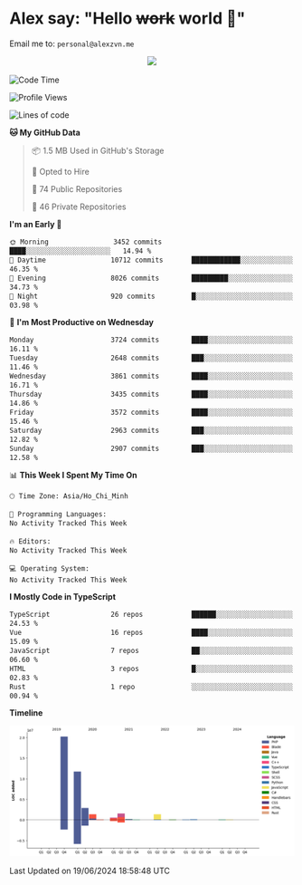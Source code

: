 # Alex say: "Hello ~~work~~ world 🐾"
Email me to: `personal@alexzvn.me`


<p align=center>
  <a href="https://skillicons.dev">
    <img src="https://skillicons.dev/icons?i=ts,js,php,nodejs,bun,vue,nuxt,react,svelte,tauri,laravel,rust,mongodb,docker,electron,redis,rabbitmq,tailwind,git,cloudflare,elysia,mysql,nginx,rollupjs,sentry,ubuntu,yarn,html,css,vite" />
  </a>
</p>

<!--START_SECTION:waka-->
![Code Time](http://img.shields.io/badge/Code%20Time-1%2C066%20hrs%2055%20mins-blue)

![Profile Views](http://img.shields.io/badge/Profile%20Views-30-blue)

![Lines of code](https://img.shields.io/badge/From%20Hello%20World%20I%27ve%20Written-40.4%20million%20lines%20of%20code-blue)

**🐱 My GitHub Data** 

> 📦 1.5 MB Used in GitHub's Storage 
 > 
> 💼 Opted to Hire
 > 
> 📜 74 Public Repositories 
 > 
> 🔑 46 Private Repositories 
 > 
**I'm an Early 🐤** 

```text
🌞 Morning                3452 commits        ████░░░░░░░░░░░░░░░░░░░░░   14.94 % 
🌆 Daytime                10712 commits       ████████████░░░░░░░░░░░░░   46.35 % 
🌃 Evening                8026 commits        █████████░░░░░░░░░░░░░░░░   34.73 % 
🌙 Night                  920 commits         █░░░░░░░░░░░░░░░░░░░░░░░░   03.98 % 
```
📅 **I'm Most Productive on Wednesday** 

```text
Monday                   3724 commits        ████░░░░░░░░░░░░░░░░░░░░░   16.11 % 
Tuesday                  2648 commits        ███░░░░░░░░░░░░░░░░░░░░░░   11.46 % 
Wednesday                3861 commits        ████░░░░░░░░░░░░░░░░░░░░░   16.71 % 
Thursday                 3435 commits        ████░░░░░░░░░░░░░░░░░░░░░   14.86 % 
Friday                   3572 commits        ████░░░░░░░░░░░░░░░░░░░░░   15.46 % 
Saturday                 2963 commits        ███░░░░░░░░░░░░░░░░░░░░░░   12.82 % 
Sunday                   2907 commits        ███░░░░░░░░░░░░░░░░░░░░░░   12.58 % 
```


📊 **This Week I Spent My Time On** 

```text
🕑︎ Time Zone: Asia/Ho_Chi_Minh

💬 Programming Languages: 
No Activity Tracked This Week

🔥 Editors: 
No Activity Tracked This Week

💻 Operating System: 
No Activity Tracked This Week
```

**I Mostly Code in TypeScript** 

```text
TypeScript               26 repos            ██████░░░░░░░░░░░░░░░░░░░   24.53 % 
Vue                      16 repos            ████░░░░░░░░░░░░░░░░░░░░░   15.09 % 
JavaScript               7 repos             ██░░░░░░░░░░░░░░░░░░░░░░░   06.60 % 
HTML                     3 repos             █░░░░░░░░░░░░░░░░░░░░░░░░   02.83 % 
Rust                     1 repo              ░░░░░░░░░░░░░░░░░░░░░░░░░   00.94 % 
```



**Timeline**

![Lines of Code chart](https://raw.githubusercontent.com/alexzvn/alexzvn/main/assets/bar_graph.png)


 Last Updated on 19/06/2024 18:58:48 UTC
<!--END_SECTION:waka-->
